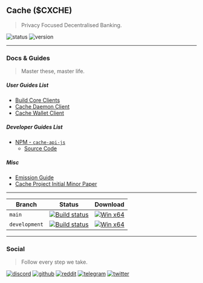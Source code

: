## Cache ($CXCHE)
> Privacy Focused Decentralised Banking.

![status](https://img.shields.io/badge/Status-Mainnet-green)
![version](https://img.shields.io/badge/Version-1.0.0-blue)

***

### Docs & Guides
> Master these, master life.

##### User Guides List

- [Build Core Clients](https://github.com/Cache-core/Guides/blob/master/build-core.md)
- [Cache Daemon Client](https://github.com/Cache-core/Guides/blob/master/cache-daemon.md)
- [Cache Wallet Client](https://github.com/Cache-core/Guides/blob/master/cache-wallet.md)

##### Developer Guides List

- [NPM - `cache-api-js`](https://www.npmjs.com/package/cache-api-js)
  - [Source Code](https://github.com/Cache-core/Cache-api-js)

##### Misc

- [Emission Guide](https://github.com/Cache-core/Guides/blob/master/emission.md)
- [Cache Project Initial Minor Paper](https://github.com/Cache-core/Guides/blob/master/project.md)


***

| Branch | Status | Download |
|-------|--------|----------|
| `main` | [![Build status](https://ci.appveyor.com/api/projects/status/i25lltupg55v6uwq/branch/main?svg=true)](https://ci.appveyor.com/project/En4orcer/cache-7su1f/branch/main) | [![Win x64](https://img.shields.io/badge/Win%20x64-Download-blue)](https://ci.appveyor.com/project/En4orcer/cache-7su1f/build/artifacts) |
| `development` | [![Build status](https://ci.appveyor.com/api/projects/status/i25lltupg55v6uwq/branch/development?svg=true)](https://ci.appveyor.com/project/En4orcer/cache-7su1f/branch/main) | [![Win x64](https://img.shields.io/badge/Win%20x64-Download-blue)](https://ci.appveyor.com/project/En4orcer/cache-7su1f/build/artifacts) |

***

### Social
> Follow every step we take.

[![discord](https://github.com/project-en4orcer/Assets/blob/master/social-icons/bubble/discord-50px.png)](https://discord.gg/PHyGJjg)
[![github](https://github.com/project-en4orcer/Assets/blob/master/social-icons/bubble/github-50px.png)](https://github.com/cache-core)
[![reddit](https://github.com/project-en4orcer/Assets/blob/master/social-icons/bubble/reddit-50px.png)](https://reddit.com/r/cxche)
[![telegram](https://github.com/project-en4orcer/Assets/blob/master/social-icons/bubble/telegram-50px.png)](https://t.me/cxche)
[![twitter](https://github.com/project-en4orcer/Assets/blob/master/social-icons/bubble/twitter-50px.png)](https://twitter.com/cachecore)
